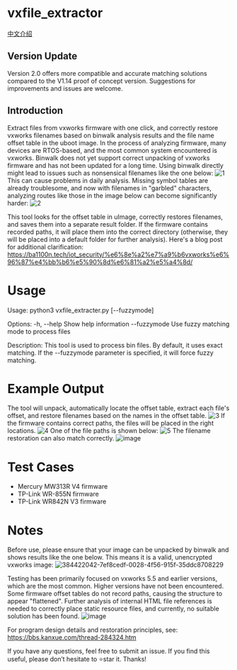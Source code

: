 # vxfile_extractor
[中文介绍](https://github.com/0xba1100n/vxfile_extractor/blob/main/README.md)
## Version Update
Version 2.0 offers more compatible and accurate matching solutions compared to the V1.14 proof of concept version. Suggestions for improvements and issues are welcome.

## Introduction
Extract files from vxworks firmware with one click, and correctly restore vxworks filenames based on binwalk analysis results and the file name offset table in the uboot image.
In the process of analyzing firmware, many devices are RTOS-based, and the most common system encountered is vxworks.
Binwalk does not yet support correct unpacking of vxworks firmware and has not been updated for a long time. Using binwalk directly might lead to issues such as nonsensical filenames like the one below:
![1](https://github.com/user-attachments/assets/7aaf1cee-de63-4af5-b145-95eafdfd2d88)
This can cause problems in daily analysis. Missing symbol tables are already troublesome, and now with filenames in "garbled" characters, analyzing routes like those in the image below can become significantly harder:
![2](https://github.com/user-attachments/assets/2f179233-c580-4f01-bef3-fd7c9b7fd512)

This tool looks for the offset table in uImage, correctly restores filenames, and saves them into a separate result folder. If the firmware contains recorded paths, it will place them into the correct directory (otherwise, they will be placed into a default folder for further analysis).
Here's a blog post for additional clarification: https://ba1100n.tech/iot_security/%e6%8e%a2%e7%a9%b6vxworks%e6%96%87%e4%bb%b6%e5%90%8d%e6%81%a2%e5%a4%8d/

# Usage
Usage:
    python3 vxfile_extracter.py <bin file path> [--fuzzymode]

Options:
    -h, --help      Show help information
    --fuzzymode      Use fuzzy matching mode to process files

Description:
    This tool is used to process bin files. By default, it uses exact matching. If the --fuzzymode parameter is specified, it will force fuzzy matching.

# Example Output
The tool will unpack, automatically locate the offset table, extract each file's offset, and restore filenames based on the names in the offset table.
![3](https://github.com/user-attachments/assets/6279fdca-8e35-4227-aea4-1621d7b0a329)
If the firmware contains correct paths, the files will be placed in the right locations.
![4](https://github.com/user-attachments/assets/8f34b6ad-9655-4120-8e4d-3fc2efa180b6)
One of the file paths is shown below:
![5](https://github.com/user-attachments/assets/ae9c3f81-404e-46d1-a70d-e355e2ad12b8)
The filename restoration can also match correctly.
![image](https://github.com/user-attachments/assets/749b9416-5514-41da-ae15-5bff4ab66539)

# Test Cases
- Mercury MW313R V4 firmware
- TP-Link WR-855N firmware
- TP-Link WR842N V3 firmware

# Notes
Before use, please ensure that your image can be unpacked by binwalk and shows results like the one below. This means it is a valid, unencrypted vxworks image:
![384422042-7ef8cedf-0028-4f56-915f-35ddc8708229](https://github.com/user-attachments/assets/b2b05bd0-6176-4a75-b840-95c56fedb36e)

Testing has been primarily focused on vxworks 5.5 and earlier versions, which are the most common. Higher versions have not been encountered.
Some firmware offset tables do not record paths, causing the structure to appear "flattened". Further analysis of internal HTML file references is needed to correctly place static resource files, and currently, no suitable solution has been found.
![image](https://github.com/user-attachments/assets/fb30a9dd-481d-4686-986c-20548dc40afd)

For program design details and restoration principles, see: https://bbs.kanxue.com/thread-284324.htm

If you have any questions, feel free to submit an issue. If you find this useful, please don’t hesitate to ⭐star it. Thanks!
